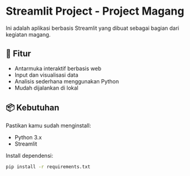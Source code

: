 # Streamlit Project - Project Magang

Ini adalah aplikasi berbasis Streamlit yang dibuat sebagai bagian dari kegiatan magang.

## 🚀 Fitur

- Antarmuka interaktif berbasis web
- Input dan visualisasi data
- Analisis sederhana menggunakan Python
- Mudah dijalankan di lokal

## 📦 Kebutuhan

Pastikan kamu sudah menginstall:

- Python 3.x
- Streamlit

Install dependensi:

```bash
pip install -r requirements.txt